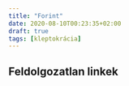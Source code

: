 ```yaml
---
title: "Forint"
date: 2020-08-10T00:23:35+02:00
draft: true
tags: [kleptokrácia]
---
```


## Feldolgozatlan linkek
